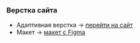 ### Верстка сайта 

- Адаптивная верстка -> [перейти на сайт]()
- Макет -> [макет c Figma](
https://www.figma.com/file/Q5NPfRAhGAPOS27vO1UU6L/Tesla-(Copy)?type=design&t=1x27LHPQZsId7vrK-0 )
